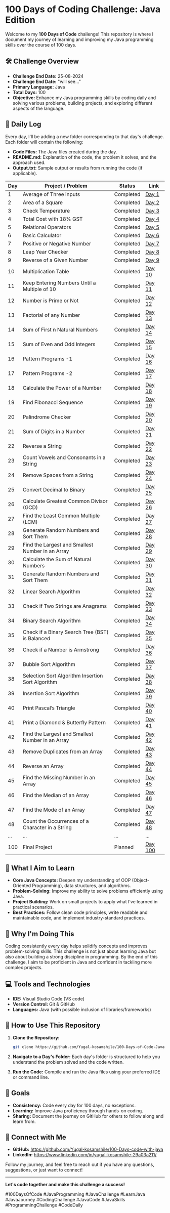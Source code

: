# 100 Days of Coding Challenge: Java Edition

Welcome to my **100 Days of Code** challenge! This repository is where I document my journey of learning and improving my Java programming skills over the course of 100 days. 

## 🛠️ Challenge Overview

- **Challenge End Date:** 25-08-2024
- **Challenge End Date:** "will see..."
- **Primary Language:** Java
- **Total Days:** 100
- **Objective:** Enhance my Java programming skills by coding daily and solving various problems, building projects, and exploring different aspects of the language.

## 📅 Daily Log

Every day, I'll be adding a new folder corresponding to that day's challenge. Each folder will contain the following:

- **Code Files:** The Java files created during the day.
- **README.md:** Explanation of the code, the problem it solves, and the approach used.
- **Output.txt:** Sample output or results from running the code (if applicable).

| Day | Project / Problem | Status | Link |
|-----|-------------------|--------|------|
| 1   | Average of Three inputs | Completed | [Day 1](./Day%201) |
| 2   | Area of a Square | Completed | [Day 2](./Day%202) |
| 3   | Check Temperature | Completed | [Day 3](./Day%203) |
| 4   | Total Cost with 18% GST | Completed | [Day 4](./Day%204) |
| 5   | Relational Operators | Completed | [Day 5](./Day%205) |
| 6   | Basic Calculator | Completed | [Day 6](./Day%206) |
| 7   | Positive or Negative Number| Completed | [Day 7](./Day%207) |
| 8   | Leap Year Checker |Completed | [Day 8](./Day%208) |
| 9   | Reverse of a Given Number | Completed | [Day 9](./Day%209) |
| 10  | Multiplication Table | Completed | [Day 10](./Day%2010)|
| 11  | Keep Entering Numbers Until a Multiple of 10 | Completed | [Day 11](./Day%2011)|
| 12   |Number is Prime or Not | Completed | [Day 12](./Day%2012) |
| 13   | Factorial of any Number | Completed | [Day 13](./Day%2013) |
| 14   | Sum of First n Natural Numbers | Completed | [Day 14](./Day%2014) |
| 15   | Sum of Even and Odd Integers | Completed | [Day 15](./Day%2015) |
| 16   | Pattern Programs -1 | Completed | [Day 16](./Day%2016) |
| 17   | Pattern Programs -2 | Completed | [Day 17](./Day%2017) |
| 18   | Calculate the Power of a Number | Completed | [Day 18](./Day%2018) |
| 19   | Find Fibonacci Sequence | Completed | [Day 19](./Day%2019) |
| 20   | Palindrome Checker | Completed | [Day 20](./Day%2020) |
| 21   |  Sum of Digits in a Number | Completed | [Day 21](./Day%2021) |
| 22   | Reverse a String | Completed | [Day 22](./Day%2022) |
| 23   | Count Vowels and Consonants in a String | Completed | [Day 23](./Day%2023) |
| 24   | Remove Spaces from a String | Completed | [Day 24](./Day%2024) |
| 25   | Convert Decimal to Binary | Completed | [Day 25](./Day%2025) |
| 26   | Calculate Greatest Common Divisor (GCD) |Completed | [Day 26](./Day%2026) |
| 27   | Find the Least Common Multiple (LCM) | Completed | [Day 27](./Day%2027) |
| 28   | Generate Random Numbers and Sort Them | Completed | [Day 28](./Day%2028) |
| 29   | Find the Largest and Smallest Number in an Array | Completed | [Day 29](./Day%2029) |
| 30  | Calculate the Sum of Natural Numbers | Completed | [Day 30](./Day%2030)|
| 31  | Generate Random Numbers and Sort Them | Completed | [Day 31](./Day%2031)|
| 32   |Linear Search Algorithm | Completed | [Day 32](./Day%2032) |
| 33   | Check if Two Strings are Anagrams | Completed | [Day 33](./Day%2033) |
| 34   |Binary Search Algorithm | Completed | [Day 34](./Day%2034) |
| 35   |Check if a Binary Search Tree (BST) is Balanced | Completed | [Day 35](./Day%2035) |
| 36   | Check if a Number is Armstrong | Completed | [Day 36](./Day%2036) |
| 37   | Bubble Sort Algorithm | Completed | [Day 37](./Day%2037) |
| 38   | Selection Sort Algorithm Insertion Sort Algorithm | Completed | [Day 38](./Day%2038) |
| 39   | Insertion Sort Algorithm | Completed | [Day 39](./Day%2039) |
| 40   | Print Pascal’s Triangle | Completed | [Day 40](./Day%2040) |
| 41   | Print a Diamond & Butterfly Pattern | Completed | [Day 41](./Day%2041) |
| 42   | Find the Largest and Smallest Number in an Array| Completed | [Day 42](./Day%2042) |
| 43   | Remove Duplicates from an Array | Completed | [Day 43](./Day%2043) |
| 44   | Reverse an Array| Completed | [Day 44](./Day%2044) |
| 45   |Find the Missing Number in an Array | Completed | [Day 45](./Day%2045) |
| 46   | Find the Median of an Array | Completed | [Day 46](./Day%2046) |
| 47   | Find the Mode of an Array | Completed | [Day 47](./Day%2047) |
| 48   |Count the Occurrences of a Character in a String | Completed | [Day 48](./Day%2048) |
| ... | ... | ... | ... |
| 100 | Final Project | Planned | [Day 100](./Day100) |

## 🧠 What I Aim to Learn

- **Core Java Concepts:** Deepen my understanding of OOP (Object-Oriented Programming), data structures, and algorithms.
- **Problem-Solving:** Improve my ability to solve problems efficiently using Java.
- **Project Building:** Work on small projects to apply what I've learned in practical scenarios.
- **Best Practices:** Follow clean code principles, write readable and maintainable code, and implement industry-standard practices.

## 🚀 Why I'm Doing This

Coding consistently every day helps solidify concepts and improves problem-solving skills. This challenge is not just about learning Java but also about building a strong discipline in programming. By the end of this challenge, I aim to be proficient in Java and confident in tackling more complex projects.

## 💻 Tools and Technologies

- **IDE:** Visual Studio Code (VS code)
- **Version Control:** Git & GitHub
- **Languages:** Java (with possible inclusion of libraries/frameworks)

## 📝 How to Use This Repository

1. **Clone the Repository:**
   ```bash
   git clone https://github.com/Yugal-kosamshile/100-Days-of-Code-Java.git
   ```
2. **Navigate to a Day's Folder:**
   Each day's folder is structured to help you understand the problem solved and the code written.

3. **Run the Code:**
   Compile and run the Java files using your preferred IDE or command line.

## 🎯 Goals

- **Consistency:** Code every day for 100 days, no exceptions.
- **Learning:** Improve Java proficiency through hands-on coding.
- **Sharing:** Document the journey on GitHub for others to follow along and learn from.

## 📢 Connect with Me

- **GitHub:** https://github.com/Yugal-kosamshile/100-Days-code-with-java
- **LinkedIn:** https://www.linkedin.com/in/yugal-kosamshile-29a03a211/

Follow my journey, and feel free to reach out if you have any questions, suggestions, or just want to connect!

---

**Let's code together and make this challenge a success!**

#100DaysOfCode #JavaProgramming  #JavaChallenge #LearnJava #JavaJourney #CodingChallenge #JavaCode #JavaSkills #ProgrammingChallenge #CodeDaily
